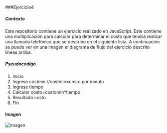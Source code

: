 ###Ejercicio4

##### Contexto

Este repositorio contiene un ejercicio realizado en JavaScript. Este contiene una multiplicación para calcular para determinar el costo que tendrá realizar una llamada telefónica que se describe en el siguiente lista. A continuación se puede ver en una imagen el diagrama de flujo del ejercicio descrito líneas arriba.

##### Pseudocodigo

1. Inicio
2. Ingrese costmin   //costmin=costo por minuto
3. Ingrese tiempo
4. Calcular costo=costomin*tiempo
5. Resultado costo
6. Fin

#### Imagen

![imagen](http://i68.tinypic.com/14kdzm8.jpg)